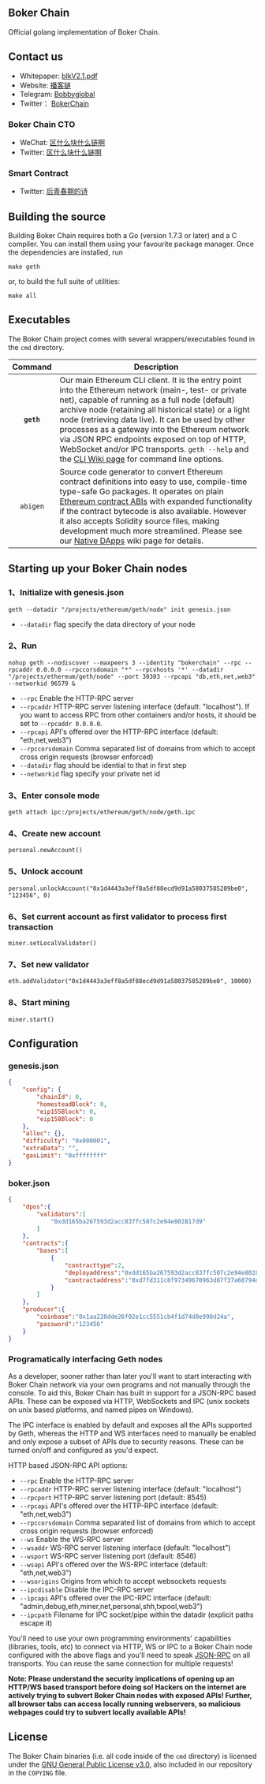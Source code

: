 ## Boker Chain

Official golang implementation of Boker Chain.

## Contact us

* Whitepaper: [blkV2.1.pdf](http://yibokeclips.otvcloud.com/uploads/apks/blkV2.1.pdf)
* Website: [播客链](http://www.videoblkchain.com/)
* Telegram: [Bobbyglobal](https://t.me/Bobbyglobal)
* Twitter： [BokerChain](https://twitter.com/BokerBobby)
		
### Boker Chain CTO
* WeChat: [区什么块什么链啊](Blockchain_fxh7622) 
* Twitter: [区什么块什么链啊](https://twitter.com/chain_fxh7622) 

### Smart Contract
* Twitter: [后青春期的诗](https://twitter.com/chain_stayreal)

## Building the source

Building Boker Chain requires both a Go (version 1.7.3 or later) and a C compiler. You can install them using your favourite package manager. Once the dependencies are installed, run

    make geth

or, to build the full suite of utilities:

    make all

## Executables

The Boker Chain project comes with several wrappers/executables found in the `cmd` directory.

| Command    | Description |
|:----------:|-------------|
| **`geth`** | Our main Ethereum CLI client. It is the entry point into the Ethereum network (main-, test- or private net), capable of running as a full node (default) archive node (retaining all historical state) or a light node (retrieving data live). It can be used by other processes as a gateway into the Ethereum network via JSON RPC endpoints exposed on top of HTTP, WebSocket and/or IPC transports. `geth --help` and the [CLI Wiki page](https://github.com/ethereum/go-ethereum/wiki/Command-Line-Options) for command line options. |
| `abigen` | Source code generator to convert Ethereum contract definitions into easy to use, compile-time type-safe Go packages. It operates on plain [Ethereum contract ABIs](https://github.com/ethereum/wiki/wiki/Ethereum-Contract-ABI) with expanded functionality if the contract bytecode is also available. However it also accepts Solidity source files, making development much more streamlined. Please see our [Native DApps](https://github.com/ethereum/go-ethereum/wiki/Native-DApps:-Go-bindings-to-Ethereum-contracts) wiki page for details. |


## Starting up your Boker Chain nodes

### 1、Initialize with genesis.json
	geth --datadir "/projects/ethereum/geth/node" init genesis.json
* `--datadir` flag specify the data directory of your node

### 2、Run
	nohup geth --nodiscover --maxpeers 3 --identity "bokerchain" --rpc --rpcaddr 0.0.0.0 --rpccorsdomain "*" --rpcvhosts '*' --datadir "/projects/ethereum/geth/node" --port 30303 --rpcapi "db,eth,net,web3" --networkid 96579 &
	
* `--rpc` Enable the HTTP-RPC server
* `--rpcaddr` HTTP-RPC server listening interface (default: "localhost"). If you want to access RPC from other containers and/or hosts, it should be set to `--rpcaddr 0.0.0.0`.
* `--rpcapi` API's offered over the HTTP-RPC interface (default: "eth,net,web3")
* `--rpccorsdomain` Comma separated list of domains from which to accept cross origin requests (browser enforced)
* `--datadir`		flag should be idential to that in first step
* `--networkid`	flag specify your private net id

### 3、Enter console mode
	geth attach ipc:/projects/ethereum/geth/node/geth.ipc


### 4、Create new account
	personal.newAccount()

### 5、Unlock account
	personal.unlockAccount("0x1d4443a3eff8a5df88ecd9d91a58037585289be0", "123456", 0)

### 6、Set current account as first validator to process first transaction
	miner.setLocalValidator()

### 7、Set new validator
	eth.addValidator("0x1d4443a3eff8a5df88ecd9d91a58037585289be0", 10000)

### 8、Start mining
	miner.start()


## Configuration

### genesis.json
```json
{
	"config": {
		"chainId": 0,
		"homesteadBlock": 0,
		"eip155Block": 0,
		"eip158Block": 0
	},
	"alloc": {},
	"difficulty": "0x000001",
	"extraData": "",
	"gasLimit": "0xffffffff"
}

```

### boker.json
```json
{
    "dpos":{
        "validators":[
            "0xdd165ba267593d2acc837fc507c2e94e802817d9"
        ]
    },
    "contracts":{
        "bases":[
            {
                "contracttype":2,
                "deployaddress":"0xdd165ba267593d2acc837fc507c2e94e802817d9",
                "contractaddress":"0xd7fd311c8f97349670963d87f37a68794dfa80ff"
            }
        ]
    },
    "producer":{
        "coinbase":"0x1aa228dde26f02e1cc5551cb4f1d74d0e998d24a",
        "password":"123456"
    }
}
```

### Programatically interfacing Geth nodes

As a developer, sooner rather than later you'll want to start interacting with Boker Chain 
network via your own programs and not manually through the console. To aid this, Boker Chain has built in
support for a JSON-RPC based APIs. These can be
exposed via HTTP, WebSockets and IPC (unix sockets on unix based platforms, and named pipes on Windows).

The IPC interface is enabled by default and exposes all the APIs supported by Geth, whereas the HTTP
and WS interfaces need to manually be enabled and only expose a subset of APIs due to security reasons.
These can be turned on/off and configured as you'd expect.

HTTP based JSON-RPC API options:

  * `--rpc` Enable the HTTP-RPC server
  * `--rpcaddr` HTTP-RPC server listening interface (default: "localhost")
  * `--rpcport` HTTP-RPC server listening port (default: 8545)
  * `--rpcapi` API's offered over the HTTP-RPC interface (default: "eth,net,web3")
  * `--rpccorsdomain` Comma separated list of domains from which to accept cross origin requests (browser enforced)
  * `--ws` Enable the WS-RPC server
  * `--wsaddr` WS-RPC server listening interface (default: "localhost")
  * `--wsport` WS-RPC server listening port (default: 8546)
  * `--wsapi` API's offered over the WS-RPC interface (default: "eth,net,web3")
  * `--wsorigins` Origins from which to accept websockets requests
  * `--ipcdisable` Disable the IPC-RPC server
  * `--ipcapi` API's offered over the IPC-RPC interface (default: "admin,debug,eth,miner,net,personal,shh,txpool,web3")
  * `--ipcpath` Filename for IPC socket/pipe within the datadir (explicit paths escape it)

You'll need to use your own programming environments' capabilities (libraries, tools, etc) to connect
via HTTP, WS or IPC to a Boker Chain node configured with the above flags and you'll need to speak [JSON-RPC](http://www.jsonrpc.org/specification)
on all transports. You can reuse the same connection for multiple requests!

**Note: Please understand the security implications of opening up an HTTP/WS based transport before
doing so! Hackers on the internet are actively trying to subvert Boker Chain nodes with exposed APIs!
Further, all browser tabs can access locally running webservers, so malicious webpages could try to
subvert locally available APIs!**


## License

The Boker Chain binaries (i.e. all code inside of the `cmd` directory) is licensed under the
[GNU General Public License v3.0](https://www.gnu.org/licenses/gpl-3.0.en.html), also included
in our repository in the `COPYING` file.
